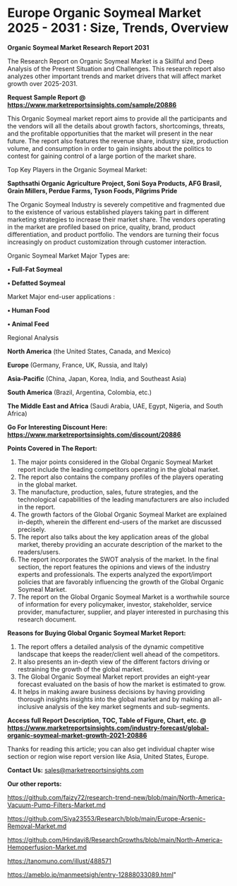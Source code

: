 # Europe Organic Soymeal Market 2025 - 2031 : Size, Trends, Overview

<strong>Organic Soymeal Market Research Report 2031</strong>

The Research Report on Organic Soymeal Market is a Skillful and Deep Analysis of the Present Situation and Challenges. This research report also analyzes other important trends and market drivers that will affect market growth over 2025-2031.

<strong>Request Sample Report @ <a href=https://www.marketreportsinsights.com/sample/20886>https://www.marketreportsinsights.com/sample/20886</a></strong>

This Organic Soymeal market report aims to provide all the participants and the vendors will all the details about growth factors, shortcomings, threats, and the profitable opportunities that the market will present in the near future. The report also features the revenue share, industry size, production volume, and consumption in order to gain insights about the politics to contest for gaining control of a large portion of the market share.

Top Key Players in the Organic Soymeal Market:

<strong>Sapthsathi Organic Agriculture Project, Soni Soya Products, AFG Brasil, Grain Millers, Perdue Farms, Tyson Foods, Pilgrims Pride</strong>

The Organic Soymeal Industry is severely competitive and fragmented due to the existence of various established players taking part in different marketing strategies to increase their market share. The vendors operating in the market are profiled based on price, quality, brand, product differentiation, and product portfolio. The vendors are turning their focus increasingly on product customization through customer interaction.

Organic Soymeal Market Major Types are:

<strong>• Full-Fat Soymeal

• Defatted Soymeal</strong>

Market Major end-user applications :

<strong>• Human Food

• Animal Feed</strong>

Regional Analysis

</u><strong><b>North America</b></strong> (the United States, Canada, and Mexico)

<strong><b>Europe </b></strong>(Germany, France, UK, Russia, and Italy)

<strong><b>Asia-Pacific</b></strong> (China, Japan, Korea, India, and Southeast Asia)

<strong><b>South America</b></strong> (Brazil, Argentina, Colombia, etc.)

<strong><b>The Middle East and Africa</b></strong> (Saudi Arabia, UAE, Egypt, Nigeria, and South Africa)

<strong>Go For Interesting Discount Here: <a href=https://www.marketreportsinsights.com/discount/20886>https://www.marketreportsinsights.com/discount/20886</a></strong>

<strong>Points Covered in The Report:</strong>
<ol>
  <li>The major points considered in the Global Organic Soymeal Market report include the leading competitors operating in the global market.</li>
  <li>The report also contains the company profiles of the players operating in the global market.</li>
  <li>The manufacture, production, sales, future strategies, and the technological capabilities of the leading manufacturers are also included in the report.</li>
  <li>The growth factors of the Global Organic Soymeal Market are explained in-depth, wherein the different end-users of the market are discussed precisely.</li>
  <li>The report also talks about the key application areas of the global market, thereby providing an accurate description of the market to the readers/users.</li>
  <li>The report incorporates the SWOT analysis of the market. In the final section, the report features the opinions and views of the industry experts and professionals. The experts analyzed the export/import policies that are favorably influencing the growth of the Global Organic Soymeal Market.</li>
  <li>The report on the Global Organic Soymeal Market is a worthwhile source of information for every policymaker, investor, stakeholder, service provider, manufacturer, supplier, and player interested in purchasing this research document.</li>
</ol>
<strong>Reasons for Buying Global Organic Soymeal Market Report:</strong>

<ol>
  <li>The report offers a detailed analysis of the dynamic competitive landscape that keeps the reader/client well ahead of the competitors.</li>
  <li>It also presents an in-depth view of the different factors driving or restraining the growth of the global market.</li>
  <li>The Global Organic Soymeal Market report provides an eight-year forecast evaluated on the basis of how the market is estimated to grow.</li>
  <li>It helps in making aware business decisions by having providing thorough insights insights into the global market and by making an all-inclusive analysis of the key market segments and sub-segments.</li>
</ol>
<strong>Access full Report Description, TOC, Table of Figure, Chart, etc. @ <a href=https://www.marketreportsinsights.com/industry-forecast/global-organic-soymeal-market-growth-2021-20886>https://www.marketreportsinsights.com/industry-forecast/global-organic-soymeal-market-growth-2021-20886</a></strong>


Thanks for reading this article; you can also get individual chapter wise section or region wise report version like Asia, United States, Europe.

<strong>Contact Us:</strong>
sales@marketreportsinsights.com

<strong>Our other reports:</strong>

<a href=https://github.com/faizy72/research-trend-new/blob/main/North-America-Vacuum-Pump-Filters-Market.md>https://github.com/faizy72/research-trend-new/blob/main/North-America-Vacuum-Pump-Filters-Market.md</a>

<a href=https://github.com/Siya23553/Research/blob/main/Europe-Arsenic-Removal-Market.md>https://github.com/Siya23553/Research/blob/main/Europe-Arsenic-Removal-Market.md</a>

<a href=https://github.com/Hindavi8/ResearchGrowths/blob/main/North-America-Hemoperfusion-Market.md>https://github.com/Hindavi8/ResearchGrowths/blob/main/North-America-Hemoperfusion-Market.md</a>

<a href=https://tanomuno.com/illust/488571>https://tanomuno.com/illust/488571</a>

<a href=https://ameblo.jp/manmeetsigh/entry-12888033089.html>https://ameblo.jp/manmeetsigh/entry-12888033089.html</a>"
